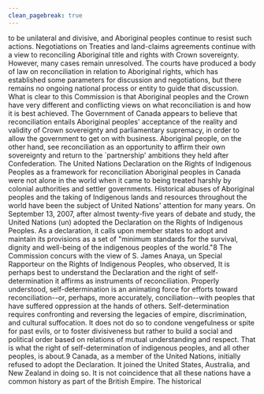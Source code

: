 ```yaml
---
clean_pagebreak: true
---
```


to be unilateral and divisive, and Aboriginal peoples continue to resist such actions. Negotiations on Treaties and land-claims agreements continue with a view to reconciling Aboriginal title and rights with Crown sovereignty. However, many cases remain unresolved. The courts have produced a body of law on reconciliation in relation to Aboriginal rights, which has established some parameters for discussion and negotiations, but there remains no ongoing national process or entity to guide that discussion. What is clear to this Commission is that Aboriginal peoples and the Crown have very different and conflicting views on what reconciliation is and how it is best achieved. The Government of Canada appears to believe that reconciliation entails Aboriginal peoples' acceptance of the reality and validity of Crown sovereignty and parliamentary supremacy, in order to allow the government to get on with business. Aboriginal people, on the other hand, see reconciliation as an opportunity to affirm their own sovereignty and return to the `partnership' ambitions they held after Confederation.
The United Nations Declaration on the Rights of Indigenous Peoples as a framework for reconciliation
Aboriginal peoples in Canada were not alone in the world when it came to being treated harshly by colonial authorities and settler governments. Historical abuses of Aboriginal peoples and the taking of Indigenous lands and resources throughout the world have been the subject of United Nations' attention for many years. On September 13, 2007, after almost twenty-five years of debate and study, the United Nations (un) adopted the Declaration on the Rights of Indigenous Peoples. As a declaration, it calls upon member states to adopt and maintain its provisions as a set of "minimum standards for the survival, dignity and well-being of the indigenous peoples of the world."8
The Commission concurs with the view of S. James Anaya, un Special Rapporteur on the Rights of Indigenous Peoples, who observed,
It is perhaps best to understand the Declaration and the right of self-determination it affirms as instruments of reconciliation. Properly understood, self-determination is an animating force for efforts toward reconciliation--or, perhaps, more accurately, conciliation--with peoples that have suffered oppression at the hands of others. Self-determination requires confronting and reversing the legacies of empire, discrimination, and cultural suffocation. It does not do so to condone vengefulness or spite for past evils, or to foster divisiveness but rather to build a social and political order based on relations of mutual understanding and respect. That is what the right of self-determination of indigenous peoples, and all other peoples, is about.9
Canada, as a member of the United Nations, initially refused to adopt the Declaration. It joined the United States, Australia, and New Zealand in doing so. It is not coincidence that all these nations have a common history as part of the British Empire. The historical
